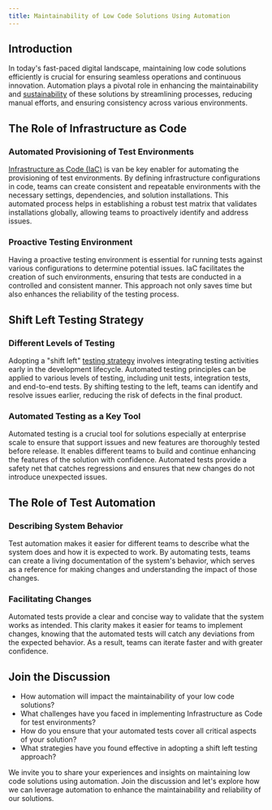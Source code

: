```yaml
---
title: Maintainability of Low Code Solutions Using Automation
---
```


## Introduction
In today's fast-paced digital landscape, maintaining low code solutions efficiently is crucial for ensuring seamless operations and continuous innovation. Automation plays a pivotal role in enhancing the maintainability and [sustainability](./building-a-sustainability-model.md) of these solutions by streamlining processes, reducing manual efforts, and ensuring consistency across various environments.

## The Role of Infrastructure as Code

### Automated Provisioning of Test Environments
[Infrastructure as Code (IaC)](../examples/coe-kit-infrastructure-as-code.md) is van be key enabler for automating the provisioning of test environments. By defining infrastructure configurations in code, teams can create consistent and repeatable environments with the necessary settings, dependencies, and solution installations. This automated process helps in establishing a robust test matrix that validates installations globally, allowing teams to proactively identify and address issues.

### Proactive Testing Environment
Having a proactive testing environment is essential for running tests against various configurations to determine potential issues. IaC facilitates the creation of such environments, ensuring that tests are conducted in a controlled and consistent manner. This approach not only saves time but also enhances the reliability of the testing process.

## Shift Left Testing Strategy
### Different Levels of Testing
Adopting a "shift left" [testing strategy](./implementing-effective-automated-testing-strategies-in-power-platform-solutions.md) involves integrating testing activities early in the development lifecycle. Automated testing principles can be applied to various levels of testing, including unit tests, integration tests, and end-to-end tests. By shifting testing to the left, teams can identify and resolve issues earlier, reducing the risk of defects in the final product.

### Automated Testing as a Key Tool
Automated testing is a crucial tool for solutions especially at enterprise scale to ensure that support issues and new features are thoroughly tested before release. It enables different teams to build and continue enhancing the features of the solution with confidence. Automated tests provide a safety net that catches regressions and ensures that new changes do not introduce unexpected issues.

## The Role of Test Automation
### Describing System Behavior
Test automation makes it easier for different teams to describe what the system does and how it is expected to work. By automating tests, teams can create a living documentation of the system's behavior, which serves as a reference for making changes and understanding the impact of those changes.

### Facilitating Changes
Automated tests provide a clear and concise way to validate that the system works as intended. This clarity makes it easier for teams to implement changes, knowing that the automated tests will catch any deviations from the expected behavior. As a result, teams can iterate faster and with greater confidence.

## Join the Discussion
- How automation will impact the maintainability of your low code solutions?
- What challenges have you faced in implementing Infrastructure as Code for test environments?
- How do you ensure that your automated tests cover all critical aspects of your solution?
- What strategies have you found effective in adopting a shift left testing approach?

We invite you to share your experiences and insights on maintaining low code solutions using automation. Join the discussion and let's explore how we can leverage automation to enhance the maintainability and reliability of our solutions.
